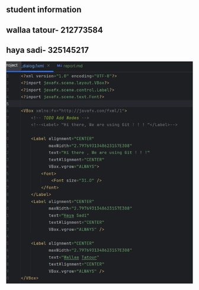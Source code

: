 ## student information 
## wallaa tatour- 212773584 
## haya sadi-  325145217

![screenshot](image.png)